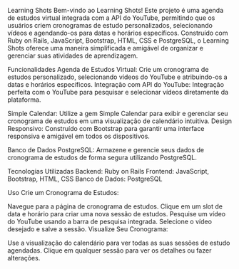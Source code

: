 Learning Shots
Bem-vindo ao Learning Shots! Este projeto é uma agenda de estudos virtual integrada com a API do YouTube, permitindo que os usuários criem cronogramas de estudo personalizados, selecionando vídeos e agendando-os para datas e horários específicos. Construído com Ruby on Rails, JavaScript, Bootstrap, HTML, CSS e PostgreSQL, o Learning Shots oferece uma maneira simplificada e amigável de organizar e gerenciar suas atividades de aprendizagem.



Funcionalidades
Agenda de Estudos Virtual: Crie um cronograma de estudos personalizado, selecionando vídeos do YouTube e atribuindo-os a datas e horários específicos.
Integração com API do YouTube: Integração perfeita com o YouTube para pesquisar e selecionar vídeos diretamente da plataforma.


Simple Calendar: Utilize a gem Simple Calendar para exibir e gerenciar seu cronograma de estudos em uma visualização de calendário intuitiva.
Design Responsivo: Construído com Bootstrap para garantir uma interface responsiva e amigável em todos os dispositivos.

Banco de Dados PostgreSQL: Armazene e gerencie seus dados de cronograma de estudos de forma segura utilizando PostgreSQL.

Tecnologias Utilizadas
Backend: Ruby on Rails
Frontend: JavaScript, Bootstrap, HTML, CSS
Banco de Dados: PostgreSQL


Uso
Crie um Cronograma de Estudos:

Navegue para a página de cronograma de estudos.
Clique em um slot de data e horário para criar uma nova sessão de estudos.
Pesquise um vídeo do YouTube usando a barra de pesquisa integrada.
Selecione o vídeo desejado e salve a sessão.
Visualize Seu Cronograma:

Use a visualização do calendário para ver todas as suas sessões de estudo agendadas.
Clique em qualquer sessão para ver os detalhes ou fazer alterações.


